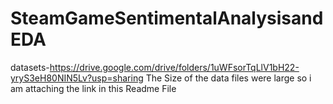 # SteamGameSentimentalAnalysisandEDA
datasets-https://drive.google.com/drive/folders/1uWFsorTqLlV1bH22-yryS3eH80NIN5Lv?usp=sharing
The Size of the data files were large so i am attaching the link in this Readme File 
